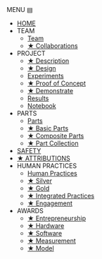 <div class="menu_wrapper">

<div class="collapsable_menu_control">MENU ▤</div>

*   [HOME](http://2016.igem.org/Team:Toronto)
*   TEAM
    *   [Team]( http://2016.igem.org/Team:Toronto/Team)
    *   [★ Collaborations](http://2016.igem.org/Team:Toronto/Collaborations)
*   PROJECT
    *   [★ Description](http://2016.igem.org/Team:Toronto/Description)
    *   [★ Design](http://2016.igem.org/Team:Toronto/Design)
    *   [Experiments](http://2016.igem.org/Team:Toronto/Experiments)
    *   [★ Proof of Concept](http://2016.igem.org/Team:Toronto/Proof)
    *   [★ Demonstrate](http://2016.igem.org/Team:Toronto/Demonstrate)
    *   [Results](http://2016.igem.org/Team:Toronto/Results)
    *   [Notebook](http://2016.igem.org/Team:Toronto/Notebook)
*   PARTS
    *   [Parts](http://2016.igem.org/Team:Toronto/Parts)
    *   [★ Basic Parts](http://2016.igem.org/Team:Toronto/Basic_Part)
    *   [★ Composite Parts](http://2016.igem.org/Team:Toronto/Composite_Part)
    *   [★ Part Collection](http://2016.igem.org/Team:Toronto/Part_Collection)
*   [SAFETY](http://2016.igem.org/Team:Toronto/Safety)
*   [★ ATTRIBUTIONS](http://2016.igem.org/Team:Toronto/Attributions)
*   HUMAN PRACTICES
    *   [Human Practices](http://2016.igem.org/Team:Toronto/Human_Practices)
    *   [★ Silver](http://2016.igem.org/Team:Toronto/HP/Silver)
    *   [★ Gold](http://2016.igem.org/Team:Toronto/HP/Gold)
    *   [★ Integrated Practices](http://2016.igem.org/Team:Toronto/Integrated_Practices)
    *   [★ Engagement](http://2016.igem.org/Team:Toronto/Engagement)
*   AWARDS
    *   [★ Entrepreneurship](http://2016.igem.org/Team:Toronto/Entrepreneurship)
    *   [★ Hardware](http://2016.igem.org/Team:Toronto/Hardware)
    *   [★ Software](http://2016.igem.org/Team:Toronto/Software)
    *   [★ Measurement](http://2016.igem.org/Team:Toronto/Measurement)
    *   [★ Model](http://2016.igem.org/Team:Toronto/Model)

</div>

<div class="content_wrapper"><script>// This is the jquery part of your template. Try not modify any of this code since it makes your menu work. $(document).ready(function() { $("#HQ_page").attr('id',''); if ( wgPageName.substring( 0, 8) == "Template") { // if the page is a template it displays the full name in a single line $("#team_name").html( wgPageName ); } else if ( ( (wgPageName.match(/\//g) || []).length ) == 0 ) { // if it is the home page , just print the team's name $("#team_name").html( wgPageName.substring( 5, wgPageName.length ) ); } else { // this adds the team's name as an h1 $("#team_name").html( wgPageName.substring( 5 , wgPageName.indexOf("/") ) ); // this adds the page's title as an h4 $("#page_name").html ( ( wgPageName.substring( wgPageName.indexOf("/") + 1, wgPageName.length ) ).replace( /\/|_/g , " ") ); } $('#accordion').find('.menu_item').click(function(){ //Expand or collapse this panel submenu = $(this).find('.submenu'); submenu.toggle(); icon = $(this).find('.icon'); if ( !$( submenu ).is(':visible') ) { icon.removeClass("less").addClass("plus"); } else { icon.removeClass("plus").addClass("less"); } //Hide the other panels $(".submenu").not(submenu).hide(); $(".icon").not(icon).removeClass("less").addClass("plus"); }); $(".collapsable_menu_control").click(function() { $(".menu_item").toggle(); }); $( window ).resize(function() { $(".menu_item").show(); }); });</script></div>